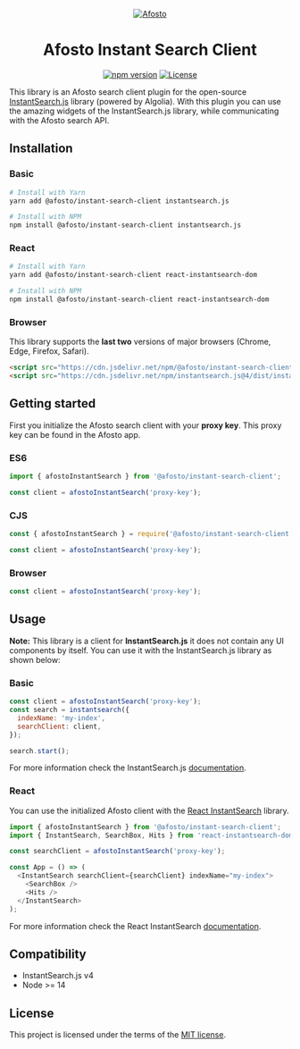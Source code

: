 <p align="center">
  <a href="https://afosto.com"><img src="https://content.afosto.io/5719193282412544/brand/AFO-Logo-compleet-kleur-RGBat4x.png?w=268" alt="Afosto" /></a>
</p>

<h1 align="center">Afosto Instant Search Client</h1>

<p align="center">
  <a href="https://www.npmjs.com/package/@afosto/instant-search-client"><img src="https://img.shields.io/npm/v/@afosto/instant-search-client.svg" alt="npm version"></a>
  <a href="https://github.com/afosto/instant-search-client/blob/main/LICENSE"><img src="https://img.shields.io/badge/license-MIT-informational" alt="License"></a>
</p>

<p>
This library is an Afosto search client plugin for the open-source <a href="https://github.com/algolia/instantsearch.js">InstantSearch.js</a> library (powered by Algolia). With this plugin you can use the amazing widgets of the InstantSearch.js library, while communicating with the Afosto search API.
</p>

## Installation

### Basic

```sh
# Install with Yarn
yarn add @afosto/instant-search-client instantsearch.js

# Install with NPM
npm install @afosto/instant-search-client instantsearch.js
```

### React

```sh
# Install with Yarn
yarn add @afosto/instant-search-client react-instantsearch-dom

# Install with NPM
npm install @afosto/instant-search-client react-instantsearch-dom
```


### Browser

This library supports the **last two** versions of major browsers (Chrome, Edge, Firefox, Safari).

```html
<script src="https://cdn.jsdelivr.net/npm/@afosto/instant-search-client@latest/dist/afosto-instant-search.min.js"></script>
<script src="https://cdn.jsdelivr.net/npm/instantsearch.js@4/dist/instantsearch.production.min.js"></script>
```

## Getting started

First you initialize the Afosto search client with your **proxy key**. This proxy key can be found in the Afosto app.

### ES6

```js
import { afostoInstantSearch } from '@afosto/instant-search-client';

const client = afostoInstantSearch('proxy-key');
```

### CJS

```js
const { afostoInstantSearch } = require('@afosto/instant-search-client');

const client = afostoInstantSearch('proxy-key');
```

### Browser

```js
const client = afostoInstantSearch('proxy-key');
```

## Usage

**Note:** This library is a client for **InstantSearch.js** it does not contain any UI components by itself. You can use it with the InstantSearch.js library as shown below:

### Basic

```js
const client = afostoInstantSearch('proxy-key');
const search = instantsearch({
  indexName: 'my-index',
  searchClient: client,
});

search.start();
```

For more information check the InstantSearch.js [documentation](https://www.algolia.com/doc/guides/building-search-ui/what-is-instantsearch/js/).

### React

You can use the initialized Afosto client with the [React InstantSearch](https://github.com/algolia/react-instantsearch) library.

```js
import { afostoInstantSearch } from '@afosto/instant-search-client';
import { InstantSearch, SearchBox, Hits } from 'react-instantsearch-dom';

const searchClient = afostoInstantSearch('proxy-key');

const App = () => (
  <InstantSearch searchClient={searchClient} indexName="my-index">
    <SearchBox />
    <Hits />
  </InstantSearch>
);
```

For more information check the React InstantSearch [documentation](https://www.algolia.com/doc/guides/building-search-ui/what-is-instantsearch/react/).

## Compatibility

- InstantSearch.js v4
- Node >= 14

## License

This project is licensed under the terms of the [MIT license](https://github.com/afosto/instant-search-client/blob/master/LICENSE).
